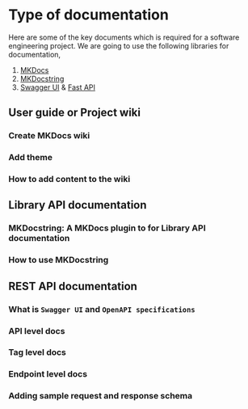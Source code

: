 # __Type of documentation__

Here are some of the key documents which is required for a software engineering project. We are going to use the following libraries for documentation,

1. [MKDocs](https://www.mkdocs.org/)
2. [MKDocstring](https://github.com/mkdocstrings/mkdocstrings)
3. [Swagger UI](https://swagger.io/) & [Fast API](https://fastapi.tiangolo.com/)

## __User guide or Project wiki__

### __Create MKDocs wiki__

### __Add theme__

### __How to add content to the wiki__

## __Library API documentation__

### __MKDocstring: A MKDocs plugin to for Library API documentation__

### __How to use MKDocstring__

## __REST API documentation__

### __What is `Swagger UI` and `OpenAPI specifications`__

### __API level docs__

### __Tag level docs__

### __Endpoint level docs__

### __Adding sample request and response schema__
